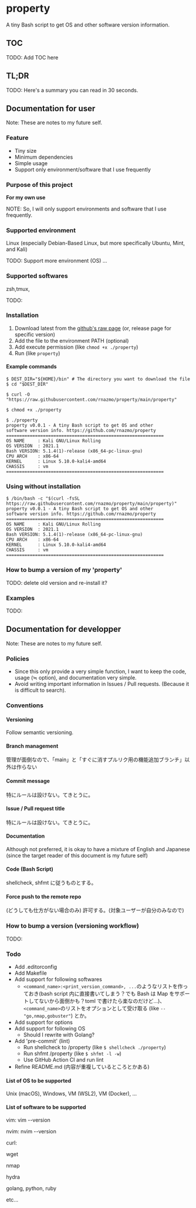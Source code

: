 # property

A tiny Bash script to get OS and other software version information.

## TOC

TODO: Add TOC here

## TL;DR

TODO: Here's a summary you can read in 30 seconds.

## Documentation for user

Note: These are notes to my future self.

### Feature

- Tiny size
- Minimum dependencies
- Simple usage
- Support only environment/software that I use frequently

### Purpose of this project

**For my own use**

NOTE: So, I will only support environments and software that I use frequently.

### Supported environment

Linux (especially Debian-Based Linux, but more specifically Ubuntu, Mint, and Kali)

TODO: Support more environment (OS) ...

### Supported softwares

zsh,tmux,

TODO:

### Installation

1. Download latest from the [github's raw page](https://github.com/rnazmo/property/blob/main/property) (or, release page for specific version)
2. Add the file to the environment PATH (optional)
3. Add execute permission (like `chmod +x ./property`)
4. Run (like `property`)

#### Example commands

```console
$ DEST_DIR="${HOME}/bin" # The directory you want to download the file
$ cd "$DEST_DIR"

$ curl -O "https://raw.githubusercontent.com/rnazmo/property/main/property"

$ chmod +x ./property

$ ./property
property v0.0.1 - A tiny Bash script to get OS and other
software version info. https://github.com/rnazmo/property
============================================================
OS NAME     : Kali GNU/Linux Rolling
OS VERSION  : 2021.1
Bash VERSION: 5.1.4(1)-release (x86_64-pc-linux-gnu)
CPU ARCH    : x86-64
KERNEL      : Linux 5.10.0-kali4-amd64
CHASSIS     : vm
============================================================

```

### Using without installation

```console
$ /bin/bash -c "$(curl -fsSL https://raw.githubusercontent.com/rnazmo/property/main/property)"                     
property v0.0.1 - A tiny Bash script to get OS and other                                                             
software version info. https://github.com/rnazmo/property                                                            
============================================================                                                         
OS NAME     : Kali GNU/Linux Rolling                                                                                 
OS VERSION  : 2021.1                                                                                                 
Bash VERSION: 5.1.4(1)-release (x86_64-pc-linux-gnu)                                                                 
CPU ARCH    : x86-64                                                                                                 
KERNEL      : Linux 5.10.0-kali4-amd64                                                                               
CHASSIS     : vm                                                                                                     
============================================================
```

### How to bump a version of my 'property'

TODO: delete old version and re-install it?

### Examples

TODO:

## Documentation for developper

Note: These are notes to my future self.

### Policies

- Since this only provide a very simple function, I want to keep the code, usage (≒ option), and documentation very simple.
- Avoid writing important information in Issues / Pull requests. (Because it is difficult to search).

### Conventions

#### Versioning

Follow semantic versioning.

#### Branch management

管理が面倒なので、「main」と「すぐに消すプルリク用の機能追加ブランチ」以外は作らない

#### Commit message

特にルールは設けない。てきとうに。

#### Issue / Pull request title

特にルールは設けない。てきとうに。

#### Documentation

Although not preferred, it is okay to have a mixture of English and Japanese
(since the target reader of this document is my future self)

#### Code (Bash Script)

shellcheck, shfmt に従うものとする。

#### Force push to the remote repo

(どうしても仕方がない場合のみ) 許可する。(対象ユーザーが自分のみなので)

### How to bump a version (versioning workflow)

TODO:

### Todo

- Add .editorconfig
- Add Makefile
- Add support for following softwares
  - `<command_name>:<print_version_command>, ...`のようなリストを作っておき(bash script 内に直接書いてしまう？でも Bash は Map をサポートしてないから面倒かも？toml で書けたら楽なのだけど...)、`<command_name>`のリストをオプションとして受け取る (like `--"go,nmap,gobuster"`) とか。
- Add support for options
- Add support for following OS
  - Should I rewrite with Golang?
- Add 'pre-commit' (lint)
  - Run shellcheck to /property (like `$ shellcheck ./property`)
  - Run shfmt /property (like `$ shfmt -l -w`)
  - Use GitHub Action CI and run lint
- Refine README.md (内容が重複しているところとかある)

#### List of OS to be supported

Unix (macOS), Windows, VM (WSL2), VM (Docker), ...

#### List of software to be supported

vim: vim --version

nvim: nvim --version

curl:

wget

nmap

hydra

golang, python, ruby

etc...
